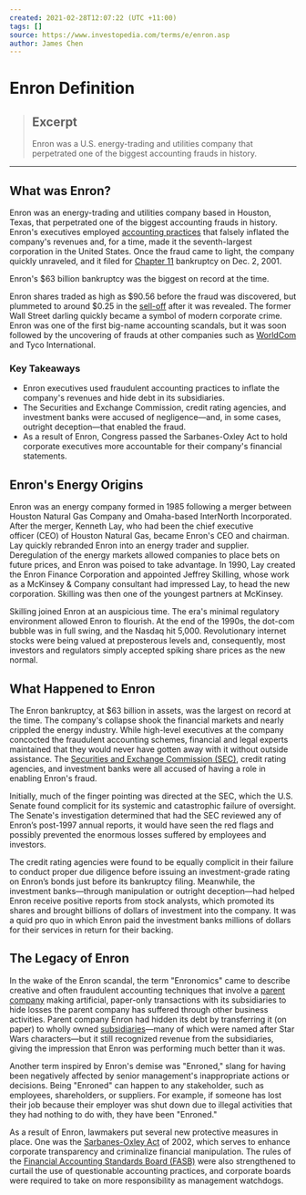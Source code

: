 ```yaml
---
created: 2021-02-28T12:07:22 (UTC +11:00)
tags: []
source: https://www.investopedia.com/terms/e/enron.asp
author: James Chen
---
```


# Enron Definition

> ## Excerpt
> Enron was a U.S. energy-trading and utilities company that perpetrated one of the biggest accounting frauds in history.

---
## What was Enron?

Enron was an energy-trading and utilities company based in Houston, Texas, that perpetrated one of the biggest accounting frauds in history. Enron's executives employed [accounting practices](https://www.investopedia.com/terms/a/accounting-practice.asp) that falsely inflated the company's revenues and, for a time, made it the seventh-largest corporation in the United States. Once the fraud came to light, the company quickly unraveled, and it filed for [Chapter 11](https://www.investopedia.com/terms/c/chapter11.asp) bankruptcy on Dec. 2, 2001.

Enron's $63 billion bankruptcy was the biggest on record at the time.

Enron shares traded as high as $90.56 before the fraud was discovered, but plummeted to around $0.25 in the [sell-off](https://www.investopedia.com/terms/s/sell-off.asp) after it was revealed. The former Wall Street darling quickly became a symbol of modern corporate crime. Enron was one of the first big-name accounting scandals, but it was soon followed by the uncovering of frauds at other companies such as [WorldCom](https://www.investopedia.com/terms/w/worldcom.asp) and Tyco International.

### Key Takeaways

-   Enron executives used fraudulent accounting practices to inflate the company's revenues and hide debt in its subsidiaries.
-   The Securities and Exchange Commission, credit rating agencies, and investment banks were accused of negligence—and, in some cases, outright deception—that enabled the fraud.
-   As a result of Enron, Congress passed the Sarbanes-Oxley Act to hold corporate executives more accountable for their company's financial statements.

## Enron's Energy Origins

Enron was an energy company formed in 1985 following a merger between Houston Natural Gas Company and Omaha-based InterNorth Incorporated. After the merger, Kenneth Lay, who had been the chief executive officer (CEO) of Houston Natural Gas, became Enron's CEO and chairman. Lay quickly rebranded Enron into an energy trader and supplier. Deregulation of the energy markets allowed companies to place bets on future prices, and Enron was poised to take advantage. In 1990, Lay created the Enron Finance Corporation and appointed Jeffrey Skilling, whose work as a McKinsey & Company consultant had impressed Lay, to head the new corporation. Skilling was then one of the youngest partners at McKinsey. 

Skilling joined Enron at an auspicious time. The era's minimal regulatory environment allowed Enron to flourish. At the end of the 1990s, the dot-com bubble was in full swing, and the Nasdaq hit 5,000. Revolutionary internet stocks were being valued at preposterous levels and, consequently, most investors and regulators simply accepted spiking share prices as the new normal.

## What Happened to Enron

The Enron bankruptcy, at $63 billion in assets, was the largest on record at the time. The company's collapse shook the financial markets and nearly crippled the energy industry. While high-level executives at the company concocted the fraudulent accounting schemes, financial and legal experts maintained that they would never have gotten away with it without outside assistance. The [Securities and Exchange Commission (SEC)](https://www.investopedia.com/terms/s/sec.asp), credit rating agencies, and investment banks were all accused of having a role in enabling Enron's fraud.

Initially, much of the finger pointing was directed at the SEC, which the U.S. Senate found complicit for its systemic and catastrophic failure of oversight. The Senate's investigation determined that had the SEC reviewed any of Enron’s post-1997 annual reports, it would have seen the red flags and possibly prevented the enormous losses suffered by employees and investors.

The credit rating agencies were found to be equally complicit in their failure to conduct proper due diligence before issuing an investment-grade rating on Enron’s bonds just before its bankruptcy filing. Meanwhile, the investment banks—through manipulation or outright deception—had helped Enron receive positive reports from stock analysts, which promoted its shares and brought billions of dollars of investment into the company. It was a quid pro quo in which Enron paid the investment banks millions of dollars for their services in return for their backing.

## The Legacy of Enron

In the wake of the Enron scandal, the term "Enronomics" came to describe creative and often fraudulent accounting techniques that involve a [parent company](https://www.investopedia.com/terms/p/parentcompany.asp) making artificial, paper-only transactions with its subsidiaries to hide losses the parent company has suffered through other business activities. Parent company Enron had hidden its debt by transferring it (on paper) to wholly owned [subsidiaries](https://www.investopedia.com/terms/s/subsidiary.asp)—many of which were named after Star Wars characters—but it still recognized revenue from the subsidiaries, giving the impression that Enron was performing much better than it was.

Another term inspired by Enron's demise was "Enroned," slang for having been negatively affected by senior management's inappropriate actions or decisions. Being "Enroned" can happen to any stakeholder, such as employees, shareholders, or suppliers. For example, if someone has lost their job because their employer was shut down due to illegal activities that they had nothing to do with, they have been "Enroned."

As a result of Enron, lawmakers put several new protective measures in place. One was the [Sarbanes-Oxley Act](https://www.investopedia.com/terms/s/sarbanesoxleyact.asp) of 2002, which serves to enhance corporate transparency and criminalize financial manipulation. The rules of the [Financial Accounting Standards Board (FASB)](https://www.investopedia.com/terms/f/fasb.asp) were also strengthened to curtail the use of questionable accounting practices, and corporate boards were required to take on more responsibility as management watchdogs.
